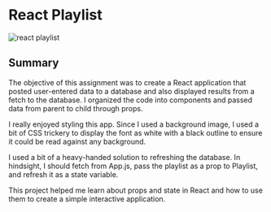 # React Playlist

![react playlist](http://i.imgur.com/3f62TjS.png)

## Summary

The objective of this assignment was to create a React application that posted user-entered data to a database and also displayed results from a fetch to the database. I organized the code into components and passed data from parent to child through props.

I really enjoyed styling this app. Since I used a background image, I used a bit of CSS trickery to display the font as white with a black outline to ensure it could be read against any background.

I used a bit of a heavy-handed solution to refreshing the database. In hindsight, I should fetch from App.js, pass the playlist as a prop to Playlist, and refresh it as a state variable.

This project helped me learn about props and state in React and how to use them to create a simple interactive application.
